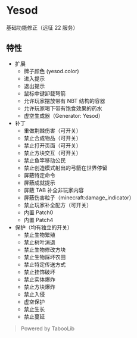 # Yesod
基础功能修正（远征 22 服务）

## 特性

+ 扩展
  + 牌子颜色 (yesod.color)
  + 进入提示
  + 退出提示
  + 鼠标中键卸载弩箭
  + 允许玩家摆放带有 NBT 结构的容器
  + 允许玩家喝下带有饱食效果的药水
  + 虚空生成器（Generator: Yesod）
+ 补丁
  + 重做荆棘伤害（可开关）
  + 禁止合成物品（可开关）
  + 禁止打开页面（可开关）
  + 禁止方块交互（可开关）
  + 禁止鱼竿移动公民
  + 禁止创造模式射出的弓箭在世界停留
  + 屏蔽特定命令
  + 屏蔽成就提示
  + 屏蔽 TAB 补全非玩家内容
  + 屏蔽伤害粒子（minecraft:damage_indicator）
  + 禁止玩家补全配方（可开关）
  + 内置 Patch0
  + 内置 Patch4
+ 保护（均有独立的开关）
  + 禁止生物繁殖
  + 禁止树叶消退
  + 禁止生物修改方块
  + 禁止生物踩坏农田
  + 禁止特定传送方式
  + 禁止挂饰破坏
  + 禁止实体爆炸
  + 禁止方块爆炸
  + 禁止入侵
  + 虚空保护
  + 禁止生长
  + 禁止蔓延

> Powered by TabooLib
